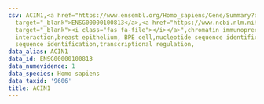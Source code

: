 ```yaml
---
csv: ACIN1,<a href="https://www.ensembl.org/Homo_sapiens/Gene/Summary?db=core;g=ENSG00000100813"
  target="_blank">ENSG00000100813</a>,<a href="https://www.ncbi.nlm.nih.gov/pubmed/22863008"
  target="_blank"><i class="fas fa-file"></i></a>",chromatin immunoprecipitation assay,direct
  interaction,breast epithelium, BPE cell,nucleotide sequence identification,nucleotide
  sequence identification,transcriptional regulation,
data_alias: ACIN1
data_id: ENSG00000100813
data_numevidence: 1
data_species: Homo sapiens
data_taxid: '9606'
title: ACIN1
---
```

